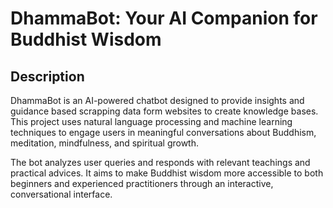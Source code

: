 # DhammaBot: Your AI Companion for Buddhist Wisdom

## Description
DhammaBot is an AI-powered chatbot designed to provide insights and guidance based scrapping data form websites to create knowledge bases. This project uses natural language processing and machine learning techniques to engage users in meaningful conversations about Buddhism, meditation, mindfulness, and spiritual growth.

The bot analyzes user queries and responds with relevant teachings and practical advices. It aims to make Buddhist wisdom more accessible to both beginners and experienced practitioners through an interactive, conversational interface.
